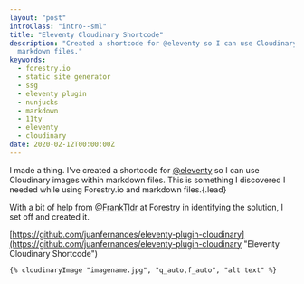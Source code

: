 ```yaml
---
layout: "post"
introClass: "intro--sml"
title: "Eleventy Cloudinary Shortcode"
description: "Created a shortcode for @eleventy so I can use Cloudinary images within
  markdown files."
keywords:
  - forestry.io
  - static site generator
  - ssg
  - eleventy plugin
  - nunjucks
  - markdown
  - 11ty
  - eleventy
  - cloudinary
date: 2020-02-12T00:00:00Z
---
```

I made a thing. I've created a shortcode for [@eleventy](https://fosstodon.org/@eleventy "Eleventy") so I can use Cloudinary images within markdown files. This is something I discovered I needed while using Forestry.io and markdown files.{.lead}

With a bit of help from [@FrankTldr](https://mobile.twitter.com/FrankTldr "Frank Taillandier") at Forestry in identifying the solution, I set off and created it.

[https://github.com/juanfernandes/eleventy-plugin-cloudinary](https://github.com/juanfernandes/eleventy-plugin-cloudinary "Eleventy Cloudinary Shortcode")

    {% cloudinaryImage "imagename.jpg", "q_auto,f_auto", "alt text" %}
